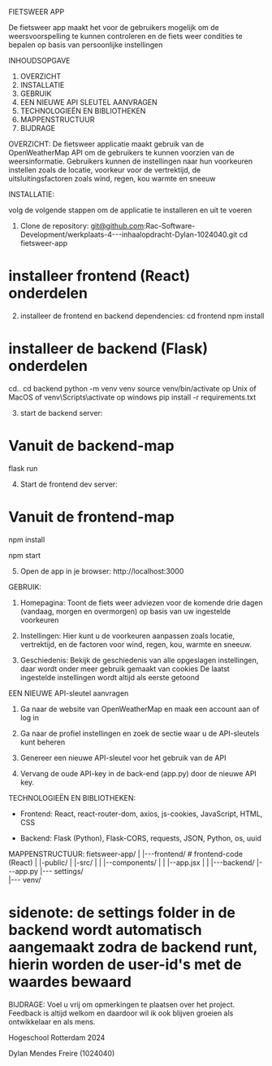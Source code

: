 FIETSWEER APP

De fietsweer app maakt het voor de gebruikers mogelijk om de weersvoorspelling te kunnen controleren en de fiets weer condities te bepalen op basis van persoonlijke instellingen

INHOUDSOPGAVE

1. OVERZICHT
2. INSTALLATIE
3. GEBRUIK
4. EEN NIEUWE API SLEUTEL AANVRAGEN
5. TECHNOLOGIEËN EN BIBLIOTHEKEN
6. MAPPENSTRUCTUUR
7. BIJDRAGE

OVERZICHT:
De fietsweer applicatie maakt gebruik van de OpenWeatherMap API om de gebruikers te kunnen voorzien van de weersinformatie. Gebruikers kunnen de instellingen naar hun voorkeuren instellen zoals de locatie, voorkeur voor de vertrektijd, de uitsluitingsfactoren zoals wind, regen, kou warmte en sneeuw

INSTALLATIE:

volg de volgende stappen om de applicatie te installeren en uit te voeren

1. Clone de repository:
git@github.com:Rac-Software-Development/werkplaats-4---inhaalopdracht-Dylan-1024040.git cd fietsweer-app

# installeer frontend (React) onderdelen
2. installeer de frontend en backend dependencies:
cd frontend
npm install

# installeer de backend (Flask) onderdelen
cd..
cd backend
python -m venv venv
source venv/bin/activate op Unix of MacOS of venv\Scripts\activate op windows
pip install -r requirements.txt

3. start de backend server:
# Vanuit de backend-map
flask run

4. Start de frontend dev server:
# Vanuit de frontend-map
npm install

npm start

5. Open de app in je browser: http://localhost:3000

GEBRUIK:
1. Homepagina: Toont de fiets weer adviezen voor de komende drie dagen (vandaag, morgen en overmorgen) op basis van uw ingestelde voorkeuren

2. Instellingen: Hier kunt u de voorkeuren aanpassen zoals locatie, vertrektijd, en de factoren voor wind, regen, kou, warmte en sneeuw.

3. Geschiedenis: Bekijk de geschiedenis van alle opgeslagen instellingen, daar wordt onder meer gebruik gemaakt van cookies De laatst ingestelde instellingen wordt altijd als eerste getoond


EEN NIEUWE API-sleutel aanvragen
1. Ga naar de website van OpenWeatherMap en maak een account aan of log in

2. Ga naar de profiel instellingen en zoek de sectie waar u de API-sleutels kunt beheren

3. Genereer een nieuwe API-sleutel voor het gebruik van de API

4. Vervang de oude API-key in de back-end (app.py) door de nieuwe API key.

TECHNOLOGIEËN EN BIBLIOTHEKEN:
- Frontend: React, react-router-dom, axios, js-cookies, JavaScript, HTML, CSS

- Backend: Flask (Python), Flask-CORS, requests, JSON, Python, os, uuid

MAPPENSTRUCTUUR:
fietsweer-app/
|
|---frontend/          # frontend-code (React)
|      |-public/
|      |-src/
|      |  |--components/
|      |  |--app.jsx
|
|
|---backend/
       |---app.py
       |--- settings/  
       |--- venv/

# sidenote: de settings folder in de backend wordt automatisch aangemaakt zodra de backend runt, hierin worden de user-id's met de waardes bewaard


BIJDRAGE:
Voel u vrij om opmerkingen te plaatsen over het project. Feedback is altijd welkom en daardoor wil ik ook blijven groeien als ontwikkelaar en als mens.


Hogeschool Rotterdam 2024

Dylan Mendes Freire (1024040)




